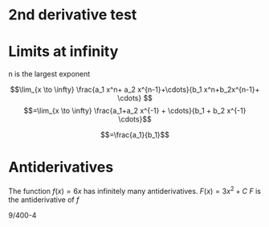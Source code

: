 
# 2nd derivative test


# Limits at infinity

n is the largest exponent

$$\lim_{x \to \infty} \frac{a_1 x^n+ a_2 x^{n-1}+\cdots}{b_1 x^n+b_2x^{n-1}+ \cdots}
$$
$$=\lim_{x \to \infty} \frac{a_1+a_2 x^{-1} + \cdots}{b_1 + b_2 x^{-1} \cdots}$$

$$=\frac{a_1}{b_1}$$

# Antiderivatives

The function $f(x)=6x$ has infinitely many antiderivatives.
$F(x)=3x^2+C$
$F$ is the antiderivative of $f$

9/400-4
